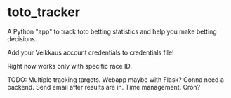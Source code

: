 # toto_tracker
A Python "app" to track toto betting statistics and help you make betting decisions.


Add your Veikkaus account credentials to credentials file!

Right now works only with specific race ID.

TODO:
Multiple tracking targets.
Webapp maybe with Flask? Gonna need a backend.
Send email after results are in.
Time management. Cron?
